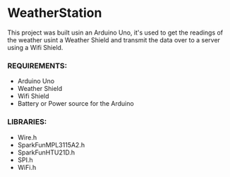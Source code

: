 # WeatherStation

This project was built usin an Arduino Uno, it's used to get the readings of the weather usint a Weather Shield 
and transmit the data over to a server using a Wifi Shield.

### REQUIREMENTS:

- Arduino Uno
- Weather Shield
- Wifi Shield
- Battery or Power source for the Arduino


### LIBRARIES:

- Wire.h
- SparkFunMPL3115A2.h
- SparkFunHTU21D.h
- SPI.h
- WiFi.h

